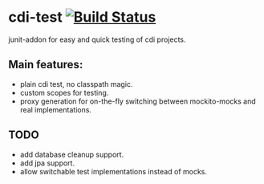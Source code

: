 cdi-test [![Build Status](https://travis-ci.org/guhilling/cdi-test.svg?branch=master)](https://travis-ci.org/guhilling/cdi-test)
========

junit-addon for easy and quick testing of cdi projects.

## Main features:

* plain cdi test, no classpath magic.
* custom scopes for testing.
* proxy generation for on-the-fly switching between mockito-mocks and real implementations.

## TODO

* add database cleanup support.
* add jpa support.
* allow switchable test implementations instead of mocks.